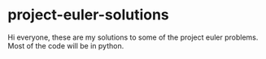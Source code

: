 # project-euler-solutions
Hi everyone, these are my solutions to some of the project euler problems. Most of the code will be in python. 
